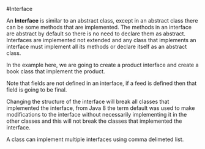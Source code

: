 #Interface

An **Interface** is similar to an abstract class, except in an abstract class there 
can be some methods that are implemented. The methods in an interface are abstract by 
default so there is no need to declare them as abstract. Interfaces are implemented not 
extended and any class that implements an interface must implement all its methods or 
declare itself as an abstract class.

In the example here, we are going to create a product interface and create a book class 
that implement the product. 

Note that fields are not defined in an interface, if a feed is defined then that field 
is going to be final.

Changing the structure of the interface will break all classes that implemented the interface, 
from Java 8 the term default was used to make modifications to the interface without necessarily 
implementing it in the other classes and this will not break the classes that implemented 
the interface.

A class can implement multiple interfaces using comma delimeted list.
